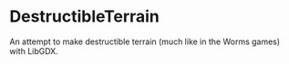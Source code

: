 DestructibleTerrain
===================

An attempt to make destructible terrain (much like in the Worms games) with LibGDX.
